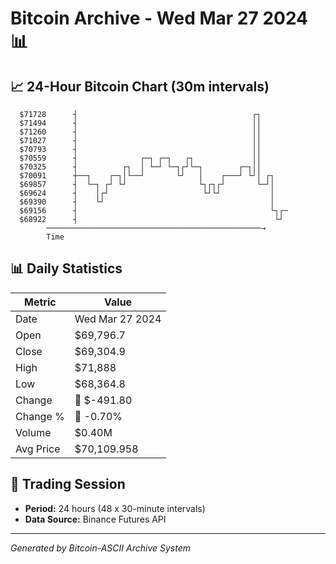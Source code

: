 # Bitcoin Archive - Wed Mar 27 2024 📊

## 📈 24-Hour Bitcoin Chart (30m intervals)

```
  $71728      ┤                                       ┌┐       
  $71494      ┤                                       ││       
  $71260      ┤                                       ││       
  $71027      ┤                                       ││       
  $70793      ┤                                       ││       
  $70559      ┤              ┌─┐ ┌─┐   ┌┐             ││       
  $70325      ┤          ┌┐  │ └─┘ └─┐┌┘└─┐        ┌─┐││       
  $70091      ┼──┐    ┌─┐│└──┘       └┘   │    ┌───┘ └┘│ ┌┐    
  $69857      ┤  └─┐ ┌┘ └┘                └┐┌┐┌┘       └─┘│    
  $69624      ┤    │┌┘                     └┘└┘           │    
  $69390      ┤    └┘                                     │    
  $69156      ┤                                           └┐┌─ 
  $68922      ┤                                            └┘  
        ────────────────────────────────────────────────→
        Time
```

## 📊 Daily Statistics

| Metric | Value |
|--------|-------|
| Date | Wed Mar 27 2024 |
| Open | $69,796.7 |
| Close | $69,304.9 |
| High | $71,888 |
| Low | $68,364.8 |
| Change | 🔴 $-491.80 |
| Change % | 🔴 -0.70% |
| Volume | $0.40M |
| Avg Price | $70,109.958 |

## 📅 Trading Session

- **Period:** 24 hours (48 x 30-minute intervals)
- **Data Source:** Binance Futures API

---
*Generated by Bitcoin-ASCII Archive System*
